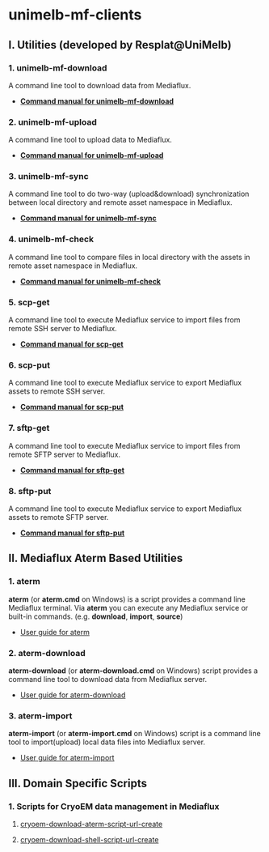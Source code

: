# unimelb-mf-clients

## I. Utilities (developed by Resplat@UniMelb)

### 1. unimelb-mf-download

A command line tool to download data from Mediaflux.

* **[Command manual for unimelb-mf-download](https://github.com/UoM-ResPlat-DevOps/unimelb-mf-clients/blob/master/docs/unimelb-mf-download.md)**

### 2. unimelb-mf-upload

A command line tool to upload data to Mediaflux.

* **[Command manual for unimelb-mf-upload](https://github.com/UoM-ResPlat-DevOps/unimelb-mf-clients/blob/master/docs/unimelb-mf-upload.md)**

### 3. unimelb-mf-sync

A command line tool to do two-way (upload&download) synchronization between local directory and remote asset namespace in Mediaflux.

* **[Command manual for unimelb-mf-sync](https://github.com/UoM-ResPlat-DevOps/unimelb-mf-clients/blob/master/docs/unimelb-mf-sync.md)**

### 4. unimelb-mf-check

A command line tool to compare files in local directory with the assets in remote asset namespace in Mediaflux.

* **[Command manual for unimelb-mf-check](https://github.com/UoM-ResPlat-DevOps/unimelb-mf-clients/blob/master/docs/unimelb-mf-check.md)**

### 5. scp-get

A command line tool to execute Mediaflux service to import files from remote SSH server to Mediaflux.

* **[Command manual for scp-get](https://github.com/UoM-ResPlat-DevOps/unimelb-mf-clients/blob/master/docs/scp-get.md)**

### 6. scp-put

A command line tool to execute Mediaflux service to export Mediaflux assets to remote SSH server.

* **[Command manual for scp-put](https://github.com/UoM-ResPlat-DevOps/unimelb-mf-clients/blob/master/docs/scp-put.md)**

### 7. sftp-get
A command line tool to execute Mediaflux service to import files from remote SFTP server to Mediaflux.

* **[Command manual for sftp-get](https://github.com/UoM-ResPlat-DevOps/unimelb-mf-clients/blob/master/docs/sftp-get.md)**

### 8. sftp-put

A command line tool to execute Mediaflux service to export Mediaflux assets to remote SFTP server.

* **[Command manual for sftp-put](https://github.com/UoM-ResPlat-DevOps/unimelb-mf-clients/blob/master/docs/sftp-put.md)**

## II. Mediaflux Aterm Based Utilities

### 1. aterm
**aterm** (or **aterm.cmd** on Windows) is a script provides a command line Mediaflux terminal. Via **aterm** you can execute any Mediaflux service or built-in commands. (e.g. **download**, **import**, **source**)

  * [User guide for aterm](https://github.com/UoM-ResPlat-DevOps/unimelb-mf-scripts/blob/master/docs/aterm.md)

### 2. aterm-download
**aterm-download** (or **aterm-download.cmd** on Windows) script provides a command line tool to download data from Mediaflux server. 

  * [User guide for aterm-download](https://github.com/UoM-ResPlat-DevOps/unimelb-mf-scripts/blob/master/docs/aterm-download.md)

### 3. aterm-import
**aterm-import** (or **aterm-import.cmd** on Windows) script is a command line tool to import(upload) local data files into Mediaflux server. 

  * [User guide for aterm-import](https://github.com/UoM-ResPlat-DevOps/unimelb-mf-scripts/blob/master/docs/aterm-import.md)

## III. Domain Specific Scripts

### 1. Scripts for CryoEM data management in Mediaflux
  1) [cryoem-download-aterm-script-url-create](https://github.com/UoM-ResPlat-DevOps/unimelb-mf-scripts/blob/master/docs/cryo-em/cryoem-download-aterm-script-url-create.md)

  2) [cryoem-download-shell-script-url-create](https://github.com/UoM-ResPlat-DevOps/unimelb-mf-scripts/blob/master/docs/cryo-em/cryoem-download-shell-script-url-create.md)





